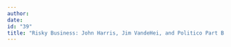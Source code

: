 ```yaml
---
author:
date:
id: "39"
title: "Risky Business: John Harris, Jim VandeHei, and Politico Part B: A Winning Model?"
---
```


